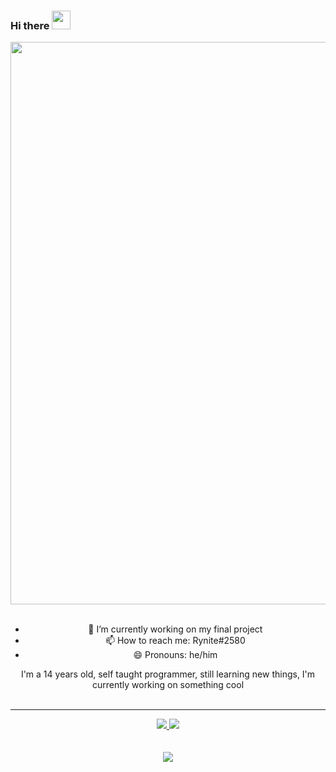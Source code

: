 ### Hi there <img src="https://raw.githubusercontent.com/MartinHeinz/MartinHeinz/master/wave.gif" width="30px">

<div align="center">
<a href="https://anondev.ml" target="_blank"><img src="https://imgur.com/a/5t36bYT" width="900px"></a>
<br><br>

- 🔭 I’m currently working on my final project
- 📫 How to reach me: Rynite#2580
- 😄 Pronouns: he/him

</h2>
<p align="center">
    I'm a 14 years old, self taught programmer, still learning new things, I'm currently working on something cool
    
<br>
<br>

    
</p>
<hr/>
<p align="center">
    <a href="https://github.com/UserDev987/">
        <img src="https://github-readme-streak-stats.herokuapp.com?user=UserDev987&hide_border=true&background=0D1117&currStreakLabel=FFFFFF&sideLabels=FFFFFF&currStreakNum=FFFFFF&dates=FFFFFF&sideNums=FFFFFF&fire=00FF00&ring=00FF00&stroke=FFFFFFFF)](https://git.io/streak-stats" />
  </a> 
  <a href="https://github.com/UserDev987/">
        <img src="https://github-readme-stats.vercel.app/api?username=UserDev987&show_icons=true&theme=merko" />
  </a> 
<br>
<br>
<br>
<a href="https://github.com/UserDev987/">
        <img src="https://github-readme-stats.vercel.app/api/top-langs/?username=UserDev987&theme=merko&langs_count=8&layout=compact" />
  </a> 
</p>

